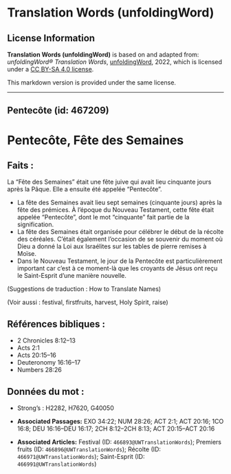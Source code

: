 # Translation Words (unfoldingWord)

## License Information

**Translation Words (unfoldingWord)** is based on and adapted from: _unfoldingWord® Translation Words_, [unfoldingWord](https://unfoldingword.org/utw), 2022, which is licensed under a [CC BY-SA 4.0 license](https://creativecommons.org/licenses/by-sa/4.0/legalcode.en).

This markdown version is provided under the same license.



--------------------------------

## Pentecôte (id: 467209)

Pentecôte, Fête des Semaines
============================

Faits :
-------

La “Fête des Semaines” était une fête juive qui avait lieu cinquante jours après la Pâque. Elle a ensuite été appelée “Pentecôte”.

* La fête des Semaines avait lieu sept semaines (cinquante jours) après la fête des prémices. À l’époque du Nouveau Testament, cette fête était appelée “Pentecôte”, dont le mot “cinquante” fait partie de la signification.
* La fête des Semaines était organisée pour célébrer le début de la récolte des céréales. C’était également l’occasion de se souvenir du moment où Dieu a donné la Loi aux Israélites sur les tables de pierre remises à Moïse.
* Dans le Nouveau Testament, le jour de la Pentecôte est particulièrement important car c’est à ce moment\-là que les croyants de Jésus ont reçu le Saint\-Esprit d’une manière nouvelle.

(Suggestions de traduction : How to Translate Names)

(Voir aussi : festival, firstfruits, harvest, Holy Spirit, raise)

Références bibliques :
----------------------

* 2 Chronicles 8:12–13
* Acts 2:1
* Acts 20:15–16
* Deuteronomy 16:16–17
* Numbers 28:26

Données du mot :
----------------

* Strong’s : H2282, H7620, G40050

* **Associated Passages:** EXO 34:22; NUM 28:26; ACT 2:1; ACT 20:16; 1CO 16:8; DEU 16:16–DEU 16:17; 2CH 8:12–2CH 8:13; ACT 20:15–ACT 20:16
* **Associated Articles:** Festival (ID: `466893@UWTranslationWords`); Premiers fruits (ID: `466896@UWTranslationWords`); Récolte (ID: `466971@UWTranslationWords`); Saint-Esprit (ID: `466991@UWTranslationWords`)

